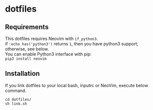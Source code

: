 # dotfiles


## Requirements
This dotfiles requires Neovim with ```if_python3```.  
if ```:echo has('python3')``` returns ```1```, then you have python3 support; otherwise, see below.  
You can enable Python3 interface with pip:  
```pip3 install neovim```  

## Installation

If you link dotfiles to your local bash, inputrc or NeoVim, execute below command.  
```shell
cd dotfiles/
sh link.sh
```
